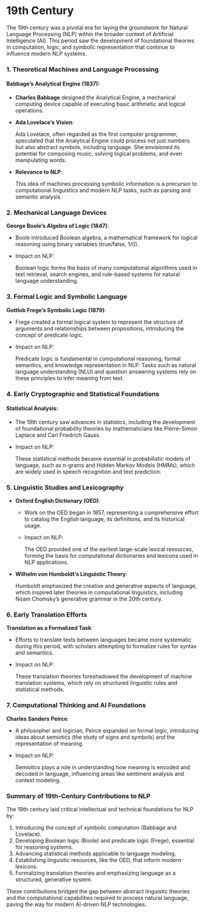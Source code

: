 # 19th Century

The 19th century was a pivotal era for laying the groundwork for Natural Language Processing (NLP) within the broader context of Artificial Intelligence (AI). This period saw the development of foundational theories in computation, logic, and symbolic representation that continue to influence modern NLP systems.

### **1. Theoretical Machines and Language Processing**

#### **Babbage’s Analytical Engine (1837)**:

* **Charles Babbage** designed the Analytical Engine, a mechanical computing device capable of executing basic arithmetic and logical operations.
*   **Ada Lovelace’s Vision**:

    Ada Lovelace, often regarded as the first computer programmer, speculated that the Analytical Engine could process not just numbers but also abstract symbols, including language. She envisioned its potential for composing music, solving logical problems, and even manipulating words.
*   **Relevance to NLP**:

    This idea of machines processing symbolic information is a precursor to computational linguistics and modern NLP tasks, such as parsing and semantic analysis.

### **2. Mechanical Language Devices**

**George Boole’s Algebra of Logic (1847)**:

* Boole introduced Boolean algebra, a mathematical framework for logical reasoning using binary variables (true/false, 1/0).
*   Impact on NLP:

    Boolean logic forms the basis of many computational algorithms used in text retrieval, search engines, and rule-based systems for natural language understanding.

### **3. Formal Logic and Symbolic Language**

**Gottlob Frege’s Symbolic Logic (1879)**:

* Frege created a formal logical system to represent the structure of arguments and relationships between propositions, introducing the concept of predicate logic.
*   Impact on NLP:

    Predicate logic is fundamental in computational reasoning, formal semantics, and knowledge representation in NLP. Tasks such as natural language understanding (NLU) and question answering systems rely on these principles to infer meaning from text.

### **4. Early Cryptographic and Statistical Foundations**

#### **Statistical Analysis**:

* The 19th century saw advances in statistics, including the development of foundational probability theories by mathematicians like Pierre-Simon Laplace and Carl Friedrich Gauss.
*   Impact on NLP:

    These statistical methods became essential in probabilistic models of language, such as n-grams and Hidden Markov Models (HMMs), which are widely used in speech recognition and text prediction.

### **5. Linguistic Studies and Lexicography**

* **Oxford English Dictionary (OED)**:
  * Work on the OED began in 1857, representing a comprehensive effort to catalog the English language, its definitions, and its historical usage.
  *   Impact on NLP:

      The OED provided one of the earliest large-scale lexical resources, forming the basis for computational dictionaries and lexicons used in NLP applications.
*   **Wilhelm von Humboldt’s Linguistic Theory**:

    Humboldt emphasized the creative and generative aspects of language, which inspired later theories in computational linguistics, including Noam Chomsky’s generative grammar in the 20th century.

### **6. Early Translation Efforts**

**Translation as a Formalized Task**:

* Efforts to translate texts between languages became more systematic during this period, with scholars attempting to formalize rules for syntax and semantics.
*   Impact on NLP:

    These translation theories foreshadowed the development of machine translation systems, which rely on structured linguistic rules and statistical methods.

### **7. Computational Thinking and AI Foundations**

**Charles Sanders Peirce**:

* A philosopher and logician, Peirce expanded on formal logic, introducing ideas about semiotics (the study of signs and symbols) and the representation of meaning.
*   Impact on NLP:

    Semiotics plays a role in understanding how meaning is encoded and decoded in language, influencing areas like sentiment analysis and context modeling.

### **Summary of 19th-Century Contributions to NLP**

The 19th century laid critical intellectual and technical foundations for NLP by:

1. Introducing the concept of symbolic computation (Babbage and Lovelace).
2. Developing Boolean logic (Boole) and predicate logic (Frege), essential for reasoning systems.
3. Advancing statistical methods applicable to language modeling.
4. Establishing linguistic resources, like the OED, that inform modern lexicons.
5. Formalizing translation theories and emphasizing language as a structured, generative system.

These contributions bridged the gap between abstract linguistic theories and the computational capabilities required to process natural language, paving the way for modern AI-driven NLP technologies.
